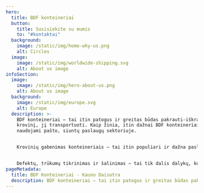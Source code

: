 ```yaml
---
hero:
  title: BDF konteineriai
  button:
    title: Susisiekite su mumis
    to: "#kontaktai"
  background:
    image: /static/img/home-why-us.png
    alt: Circles
  image:
    image: /static/img/worldwide-shipping.svg
    alt: About us image
infoSection:
  image:
    image: /static/img/hero-about-us.png
    alt: About us image
  background:
    image: /static/img/europe.svg
    alt: Europe
  description: >-
    BDF konteineriai – tai itin patogus ir greitas būdas pakrauti-iškrauti
    krovinį, jį transportuoti. Kaip žinia, itin dažnai BDF konteineriai
    naudojami pašto, siuntų paslaugų sektoriuje.


    Krovinių gabenimas konteineriais – tai itin populiari ir dažna paslauga, mat tuos pačius konteinerius neretai galima pritaikyti tiek gabenimui vandeniu, tiek sausumoje. Net 90proc krovinių (išskyrus skystus ir birius) gabenama būtent konteineriais. Nors paslaugų kokybė priklauso nuo daugelių dalykų, pvz. aptarnavimas, greitis, geri pasiūlymai ir t.t., yra tam tikri kokybės standartai, vienas jų – ISO 900, tai kokybės valdymo standartų šeima. Į standartą įeina ir procedūros, susijusios su verslo procesu, ir dokumentų laikymas, ir gerų rezultatų, tobulumo siekimas.


    Defektų, trūkumų tikrinimas ir šalinimas – tai tik dalis dalykų, kurie slepiasi po žodžių „ISO“. Džiaugiamės, galėdami siūlyti kokybės standartus atitinkančias paslaugas.
pageMetadata:
  title: BDF Konteineriai - Kauno Daisotra
  description: BDF konteineriai – tai itin patogus ir greitas būdas pakrauti-iškrauti krovinį, jį transportuoti. Kaip žinia, itin dažnai BDF konteineriai naudojami pašto, siuntų paslaugų sektoriuje.
---
```

